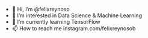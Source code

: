 - 👋 Hi, I’m @felixreynoso
- 👀 I’m interested in Data Science & Machine Learning
- 🌱 I’m currently learning TensorFlow  
- 📫 How to reach me instagram.com/felixreynosob

<!---
felixreynoso/felixreynoso is a ✨ special ✨ repository because its `README.md` (this file) appears on your GitHub profile.
You can click the Preview link to take a look at your changes.
--->
